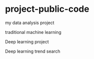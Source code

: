 # project-public-code

my data analysis project

traditional machine learning

Deep learning project

Deep learning trend search
